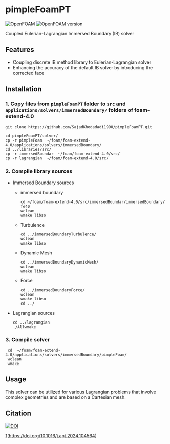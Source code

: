 # pimpleFoamPT

![OpenFOAM](https://img.shields.io/badge/OpenFoam-darkblue.svg)
![OpenFOAM version](https://img.shields.io/badge/foam_extend-4.0-brightgreen.svg)

Coupled Eulerian-Lagrangian Immersed Boundary (IB) solver 

## Features
 * Coupling discrete IB method library to Eulerian-Lagrangian solver
 * Enhancing the accuracy of the default IB solver by introducing the corrected face


## Installation
### __1.  Copy files from `pimpleFoamPT` folder to  `src` and `applications/solvers/immersedBoundary/` folders of foam-extend-4.0__
   
```
git clone https://github.com/SajadKhodadadi1990/pimpleFoamPT.git
```

```
cd pimpleFoamPT/solver/
cp -r pimpleFoam  ~/foam/foam-extend-4.0/applications/solvers/immersedBoundary/
cd ../libraries/src/
cp -r immersedBoundar  ~/foam/foam-extend-4.0/src/
cp -r lagrangian  ~/foam/foam-extend-4.0/src/
```
### __2. Compile library sources__

* Immersed Boundary sources

    * immersed boundary
      ```
      cd ~/foam/foam-extend-4.0/src/immersedBoundar/immersedBoundary/
      fe40
      wclean
      wmake libso
      ```
    * Turbulence
      ```
      cd ../immersedBoundaryTurbulence/
      wclean
      wmake libso
      ```
    * Dynamic Mesh
       ```
      cd ../immersedBoundaryDynamicMesh/
      wclean
      wmake libso
       ```
    * Force
      ```
      cd ../immersedBoundaryForce/
      wclean
      wmake libso
      cd ../
      ```
* Lagrangian sources
  
  ```
  cd ../lagrangian
  ./Allwmake
  ```
### __3. Compile solver__
  ```
   cd  ~/foam/foam-extend-4.0/applications/solvers/immersedBoundary/pimpleFoam/
   wclean
   wmake
  ```

## Usage

  This solver can be utilized for various Lagrangian problems that involve complex geometries and are based on a Cartesian mesh.

## Citation
  [![DOI](https://zenodo.org/badge/DOI/10.5281/zenodo.12520009.svg)](https://doi.org/10.5281/zenodo.12520009)

  [1](https://www.sciencedirect.com/science/article/abs/pii/S0921883124002401?via%3Dihub)(https://doi.org/10.1016/j.apt.2024.104564)


  
  



       




